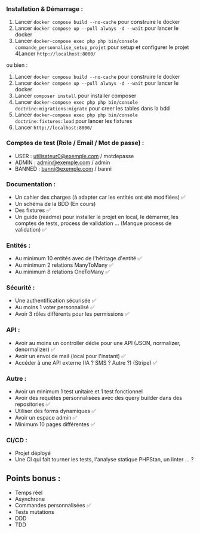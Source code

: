 ### Installation & Démarrage :

1. Lancer `docker compose build --no-cache` pour construire le docker
2. Lancer `docker compose up --pull always -d --wait` pour lancer le docker
3. Lancer `docker-compose exec php php bin/console commande_personnalise_setup_projet` pour setup et configurer le projet
4Lancer `http://localhost:8000/`

ou bien :

1. Lancer `docker compose build --no-cache` pour construire le docker
2. Lancer `docker compose up --pull always -d --wait` pour lancer le docker
3. Lancer `composer install` pour installer composer
4. Lancer `docker-compose exec php php bin/console doctrine:migrations:migrate` pour creer les tables dans la bdd
5. Lancer `docker-compose exec php php bin/console doctrine:fixtures:load` pour lancer les fixtures
6. Lancer `http://localhost:8000/`


### Comptes de test (Role / Email / Mot de passe) :
- USER : utilisateur0@exemple.com / motdepasse
- ADMIN :  admin@exemple.com / admin
- BANNED : banni@exemple.com / banni


### Documentation :

- Un cahier des charges (à adapter car les entités ont été modifiées) ✅
- Un schéma de la BDD (En cours)
- Des fixtures ✅
- Un guide (readme) pour installer le projet en local, le démarrer, les comptes de tests, process de validation ... (Manque process de validation) ✅

### Entités :
- Au minimum 10 entités avec de l'héritage d'entité ✅
- Au minimum 2 relations ManyToMany ✅
- Au minimum 8 relations OneToMany ✅

### Sécurité :
- Une authentification sécurisée ✅
- Au moins 1 voter personnalisé ✅
- Avoir 3 rôles différents pour les permissions ✅

### API :
- Avoir au moins un controller dédie pour une API (JSON, normalizer, denormalizer) ✅
- Avoir un envoi de mail (local pour l'instant) ✅
- Accéder à une API externe (IA ? SMS ? Autre ?) (Stripe) ✅

### Autre :
- Avoir un minimum 1 test unitaire et 1 test fonctionnel
- Avoir des requêtes personnalisées avec des query builder dans des repositories ✅
- Utiliser des forms dynamiques ✅
- Avoir un espace admin ✅
- Minimum 10 pages différentes ✅

### CI/CD :
- Projet déployé
- Une CI qui fait tourner les tests, l'analyse statique PHPStan, un linter ... ?

## Points bonus :

- Temps réel
- Asynchrone
- Commandes personnalisées ✅
- Tests mutations
- DDD
- TDD
